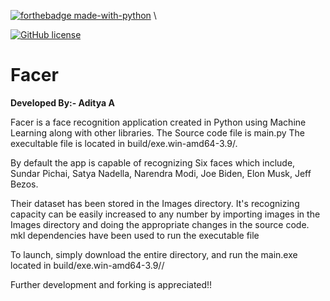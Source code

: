 
[![forthebadge made-with-python](http://ForTheBadge.com/images/badges/made-with-python.svg)](https://www.python.org/) \

[![GitHub license](https://img.shields.io/github/license/Naereen/StrapDown.js.svg)](https://github.com/Naereen/StrapDown.js/blob/master/LICENSE)


<h1>         Facer </h1>


**Developed By:- Aditya A**

<p>
Facer is a face recognition application created in Python using Machine Learning along with other libraries.
The Source code file is main.py 
The execultable file is located in build/exe.win-amd64-3.9/. </p>

By default the app is capable of recognizing Six faces which include,
Sundar Pichai,
Satya Nadella,
Narendra Modi,
Joe Biden,
Elon Musk,
Jeff Bezos.

Their dataset has been stored in the Images directory.
It's recognizing capacity can be easily increased to any number by importing images in the Images directory and doing the appropriate changes in the source code.
mkl dependencies have been used to run the executable file


To launch, simply download the entire directory, and run the main.exe located in build/exe.win-amd64-3.9//

Further development and forking is appreciated!!
                                                  
                                                                
